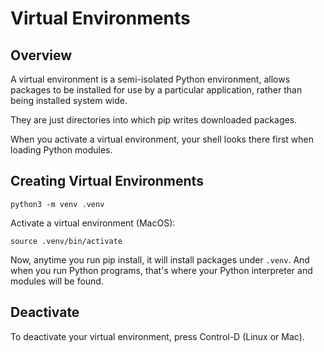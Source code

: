 # Virtual Environments

## Overview

A virtual environment is a semi-isolated Python environment, allows packages to be installed for use by a particular application, rather than being installed system wide.

They are just directories into which pip writes downloaded packages.

When you activate a virtual environment, your shell looks there first when loading Python modules.


## Creating Virtual Environments

```shell copy
python3 -m venv .venv
```

Activate a virtual environment (MacOS):

```shell copy
source .venv/bin/activate
```

Now, anytime you run pip install, it will install packages under `.venv`. And when you run Python programs, that's where your Python interpreter and modules will be found.


## Deactivate

To deactivate your virtual environment, press Control-D (Linux or Mac).
